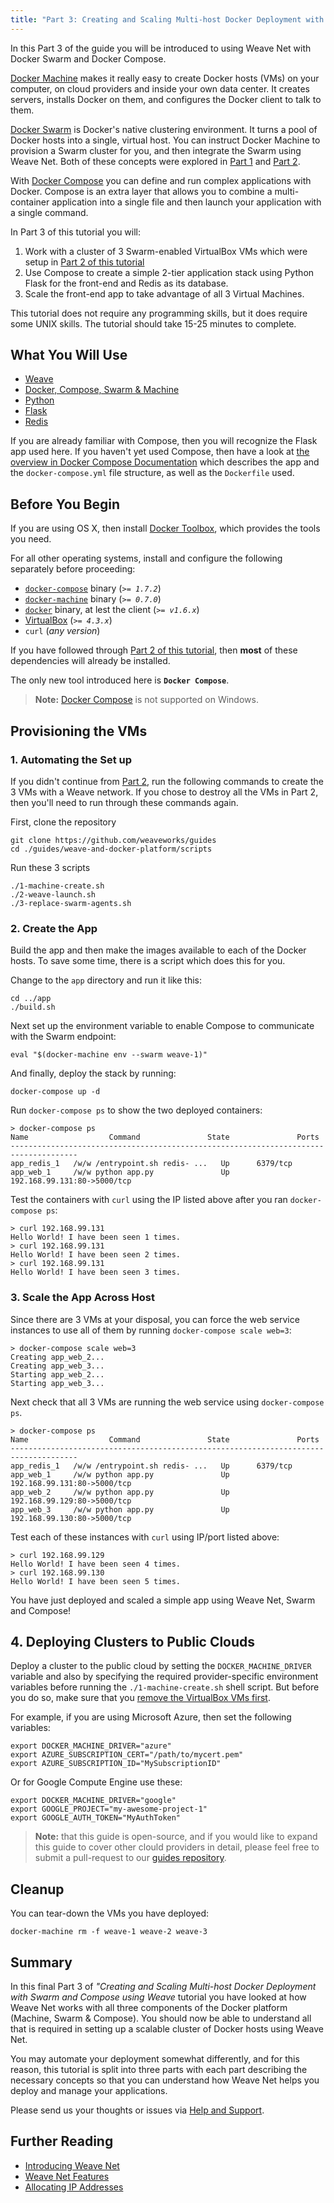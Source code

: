 ```yaml
---
title: "Part 3: Creating and Scaling Multi-host Docker Deployment with Swarm and Compose using Weave"
---
```


In this Part 3 of the guide you will be introduced to using Weave Net with Docker Swarm and Docker Compose. 

[Docker Machine](https://docs.docker.com/machine/) makes it really easy to create Docker hosts (VMs) on your computer, on cloud providers and inside your own data center. It creates servers, installs Docker on them, and configures the Docker client to talk to them.

[Docker Swarm](http://docs.docker.com/swarm/) is Docker's native clustering environment. It turns a pool of Docker hosts into a single, virtual host. You can instruct Docker Machine to provision a Swarm cluster for you, and then integrate the Swarm using Weave Net. Both of these concepts were explored in [Part 1][ch1] and [Part 2][ch2].

With [Docker Compose](https://docs.docker.com/compose/) you can define and run complex applications with Docker.
Compose is an extra layer that allows you to combine a multi-container application into a single file and then launch your application with a single command.

In Part 3 of this tutorial you will: 

  1. Work with a cluster of 3 Swarm-enabled VirtualBox VMs which were setup in [Part 2 of this tutorial][ch2]
  2. Use Compose to create a simple 2-tier application stack using Python Flask for the front-end and Redis as its
database. 
  3. Scale the front-end app to take advantage of all 3 Virtual Machines.
  
This tutorial does not require any programming skills, but it does require some UNIX skills.
The tutorial should take 15-25 minutes to complete.

## What You Will Use

  - [Weave](http://weave.works)
  - [Docker, Compose, Swarm & Machine](http://docker.com)
  - [Python](https://www.python.org/)
  - [Flask](http://flask.pocoo.org/)
  - [Redis](http://redis.io/)

If you are already familiar with Compose, then you will recognize the Flask app used here. If you haven't yet used Compose, then have a look at [the overview in Docker Compose Documentation](https://docs.docker.com/compose/#overview) which describes the app and the `docker-compose.yml` file structure, as well as the `Dockerfile` used.

## Before You Begin

If you are using OS X, then install [Docker Toolbox](https://www.docker.com/toolbox), which provides the tools you need.

For all other operating systems, install and configure the following separately before proceeding:

  - [`docker-compose`](http://docs.docker.com/compose/install/) binary (_`>= 1.7.2`_)
  - [`docker-machine`](http://docs.docker.com/machine/#installation) binary (_`>= 0.7.0`_)
  - [`docker`](https://docs.docker.com/installation/#installation) binary, at lest the client (_`>= v1.6.x`_)
  - [VirtualBox](https://www.virtualbox.org/wiki/Downloads) (_`>= 4.3.x`_)
  - `curl` (_any version_)

If you have followed through [Part 2 of this tutorial][ch2], then **most** of these dependencies will already be installed.

The only new tool introduced here is **`Docker Compose`**.

>**Note:** [Docker Compose](http://docs.docker.com/machine/#installation) is not supported on Windows.


## Provisioning the VMs

### 1. Automating the Set up

If you didn't continue from [Part 2][ch2], run the following commands to create the 3 VMs with a Weave network. If you chose to destroy all the VMs in Part 2, then you'll need to run through these commands again.

First, clone the repository

    git clone https://github.com/weaveworks/guides
    cd ./guides/weave-and-docker-platform/scripts

Run these 3 scripts

    ./1-machine-create.sh
    ./2-weave-launch.sh
    ./3-replace-swarm-agents.sh

### 2. Create the App

Build the app and then make the images available to each of the Docker hosts.  To save some time, there is a script which does this for you. 

Change to the `app` directory and run it like this:

    cd ../app
    ./build.sh

Next set up the environment variable to enable Compose to communicate with the Swarm endpoint:

    eval "$(docker-machine env --swarm weave-1)"

And finally, deploy the stack by running:

    docker-compose up -d

Run `docker-compose ps` to show the two deployed containers:

    > docker-compose ps
    Name                  Command               State               Ports
    -------------------------------------------------------------------------------------
    app_redis_1   /w/w /entrypoint.sh redis- ...   Up      6379/tcp
    app_web_1     /w/w python app.py               Up      192.168.99.131:80->5000/tcp

Test the containers with `curl` using the IP listed above after you ran `docker-compose ps`:

    > curl 192.168.99.131
    Hello World! I have been seen 1 times.
    > curl 192.168.99.131
    Hello World! I have been seen 2 times.
    > curl 192.168.99.131
    Hello World! I have been seen 3 times.

### 3. Scale the App Across Host

Since there are 3 VMs at your disposal, you can force the web service instances to use all of them by running  `docker-compose scale web=3`:

    > docker-compose scale web=3
    Creating app_web_2...
    Creating app_web_3...
    Starting app_web_2...
    Starting app_web_3...

Next check that all 3 VMs are running the web service using `docker-compose ps`.

    > docker-compose ps
    Name                  Command               State               Ports
    -------------------------------------------------------------------------------------
    app_redis_1   /w/w /entrypoint.sh redis- ...   Up      6379/tcp
    app_web_1     /w/w python app.py               Up      192.168.99.131:80->5000/tcp
    app_web_2     /w/w python app.py               Up      192.168.99.129:80->5000/tcp
    app_web_3     /w/w python app.py               Up      192.168.99.130:80->5000/tcp


Test each of these instances with `curl` using IP/port listed above:

    > curl 192.168.99.129
    Hello World! I have been seen 4 times.
    > curl 192.168.99.130
    Hello World! I have been seen 5 times.

You have just deployed and scaled a simple app using Weave Net, Swarm and Compose!

## 4. Deploying Clusters to Public Clouds

Deploy a cluster to the public cloud by setting the
`DOCKER_MACHINE_DRIVER` variable and also by specifying the required provider-specific environment variables before running the `./1-machine-create.sh` shell script.  But before you do so, make sure that you [remove the VirtualBox VMs first](#cleanup).

For example, if you are using Microsoft Azure, then set the following variables:

    export DOCKER_MACHINE_DRIVER="azure"
    export AZURE_SUBSCRIPTION_CERT="/path/to/mycert.pem"
    export AZURE_SUBSCRIPTION_ID="MySubscriptionID"

Or for Google Compute Engine use these:

    export DOCKER_MACHINE_DRIVER="google"
    export GOOGLE_PROJECT="my-awesome-project-1"
    export GOOGLE_AUTH_TOKEN="MyAuthToken"


>**Note:** that this guide is open-source, and if you would
like to expand this guide to cover other clould providers in detail, please feel free to submit a pull-request to our [guides
repository](https://github.com/weaveworks/guides).

## Cleanup

You can tear-down the VMs you have deployed:

    docker-machine rm -f weave-1 weave-2 weave-3

## Summary

In this final Part 3 of _"Creating and Scaling Multi-host Docker Deployment with Swarm and Compose using Weave_ tutorial you have looked
at how Weave Net works with all three components of the Docker platform (Machine, Swarm & Compose). You should now be able to understand all that is required in setting up a scalable cluster of Docker hosts using Weave Net. 

You may automate your deployment somewhat differently, and for this reason, this tutorial is split into three parts with each part describing the necessary concepts so that you can understand how Weave Net helps you deploy and manage your applications. 

Please send us your thoughts or issues via [Help and Support](/help/).

## Further Reading

  *  [Introducing Weave Net](/docs/net/latest/introducing-weave/)
  *  [Weave Net Features](docs/net/latest/features/)
  *  [Allocating IP Addresses ](/docs/net/latest/ipam/)


[ch1]: ./part-1.md
[ch2]: ./part-2.md
[ch3]: ./part-3.md
